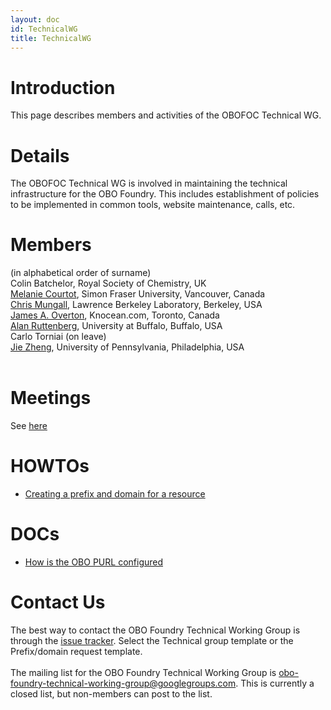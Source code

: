 ```yaml
---
layout: doc
id: TechnicalWG
title: TechnicalWG
---
```


# Introduction #

This page describes members and activities of the OBOFOC Technical WG.


# Details #

The OBOFOC Technical WG is involved in maintaining the technical infrastructure for the OBO Foundry. This includes establishment of policies to be implemented in common tools, website maintenance, calls, etc.

# Members #

(in alphabetical order of surname)<br />
Colin Batchelor, Royal Society of Chemistry, UK
<br>
<a href='http://purl.org/net/mcourtot'>Melanie Courtot</a>, Simon Fraser University, Vancouver, Canada<br>
<a href='http://berkeleybop.org/person/chris-mungall'>Chris Mungall</a>, Lawrence Berkeley Laboratory, Berkeley, USA<br>
<a href='http://james.overton.ca'>James A. Overton</a>, Knocean.com, Toronto, Canada<br>
<a href='http://sciencecommons.org/about/whoweare/ruttenberg/'>Alan Ruttenberg</a>, University at Buffalo, Buffalo, USA<br>
Carlo Torniai (on leave)<br>
<a href='http://cbil.upenn.edu/profile-staff_bio/39'>Jie Zheng</a>, University of Pennsylvania, Philadelphia, USA<br>
<br>
<h1>Meetings</h1>

See <a href='TechnicalWGMeetings.html'>here</a>

<h1>HOWTOs</h1>

<ul><li><a href='Policy_for_OBO_namespace_and_associated_PURL_requests.html'>Creating a prefix and domain for a resource</a></li></ul>

<h1>DOCs</h1>

<ul><li><a href='OBOPURLDomain.html'>How is the OBO PURL configured</a></li></ul>

<h1>Contact Us</h1>

The best way to contact the OBO Foundry Technical Working Group is through the <a href='https://github.com/OBOFoundry/OBOFoundry.github.io/issues'>issue tracker</a>. Select the Technical group template or the Prefix/domain request template.<br>
<br>
The mailing list for the OBO Foundry Technical Working Group is <a href='mailto:obo-foundry-technical-working-group@googlegroups.com'>obo-foundry-technical-working-group@googlegroups.com</a>. This is currently a closed list, but non-members can post to the list.
